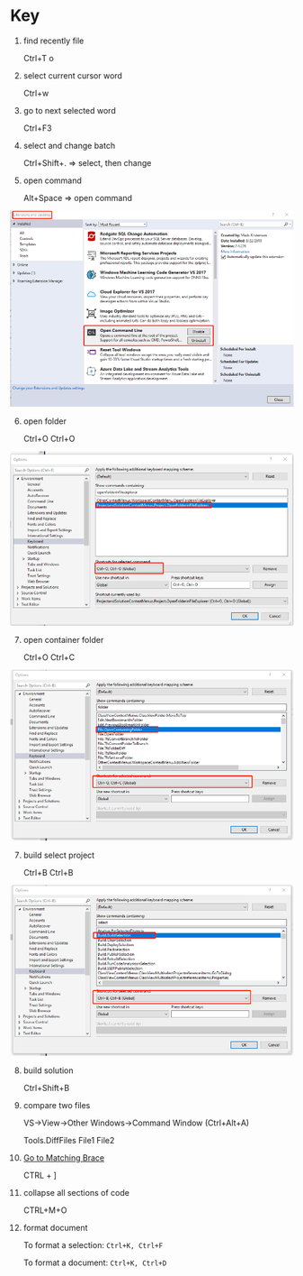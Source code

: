 # Key

1. find recently file

    Ctrl+T o

2. select current cursor word

    Ctrl+w

3. go to next selected word

    Ctrl+F3

4. select and change batch

    Ctrl+Shift+. => select, then change

5. open command

    Alt+Space => open command

<img src="open-command.png" >

6. open folder

    Ctrl+O Ctrl+O

<img src="openfolder.png" >

7. open container folder

    Ctrl+O Ctrl+C

<img src="opencontainingfolder.png" >

7. build select project

    Ctrl+B Ctrl+B 

<img src="build-select-project.png" >

8. build solution

    Ctrl+Shift+B

9. compare two files

    VS->View->Other Windows->Command Window (Ctrl+Alt+A)

    Tools.DiffFiles File1 File2

10. [Go to Matching Brace](https://stackoverflow.com/questions/1501921/go-to-matching-brace-in-visual-studio)

    CTRL + ]

11. collapse all sections of code

    CTRL+M+O


12. format document

    To format a selection: `Ctrl+K, Ctrl+F`

    To format a document: `Ctrl+K, Ctrl+D`
